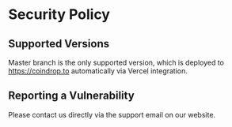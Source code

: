 # Security Policy

## Supported Versions

Master branch is the only supported version, which is deployed to https://coindrop.to automatically via Vercel integration.

## Reporting a Vulnerability

Please contact us directly via the support email on our website.